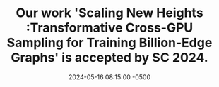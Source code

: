 ---
layout: news
title: "Our work <strong>'Scaling New Heights :Transformative Cross-GPU Sampling for Training Billion-Edge Graphs'</strong> is accepted by <strong>SC 2024</strong>."
date: 2024-05-16 08:15:00 -0500
---